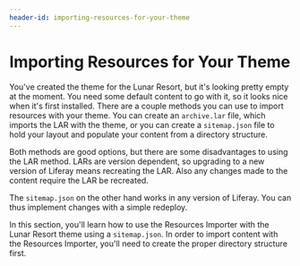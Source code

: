 ```yaml
---
header-id: importing-resources-for-your-theme
---
```


# Importing Resources for Your Theme

You've created the theme for the Lunar Resort, but it's looking pretty empty at 
the moment. You need some default content to go with it, so it looks nice when
it's first installed. There are a couple methods you can use to import resources
with your theme. You can create an `archive.lar` file, which imports the LAR
with the theme, or you can create a `sitemap.json` file to hold your layout and
populate your content from a directory structure.

Both methods are good options, but there are some disadvantages to using the LAR
method. LARs are version dependent, so upgrading to a new version of Liferay
means recreating the LAR. Also any changes made to the content require the LAR
be recreated.

The `sitemap.json` on the other hand works in any version of Liferay. 
You can thus implement changes with a simple redeploy.

In this section, you'll learn how to use the Resources Importer with the Lunar
Resort theme using a `sitemap.json`. In order to import content with the
Resources Importer, you'll need to create the proper directory structure first.
